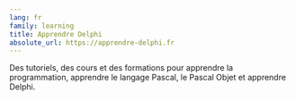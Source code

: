 ```yaml
---
lang: fr
family: learning
title: Apprendre Delphi
absolute_url: https://apprendre-delphi.fr
---
```

Des tutoriels, des cours et des formations pour apprendre la programmation, apprendre le langage Pascal, le Pascal Objet et apprendre Delphi.